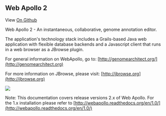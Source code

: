 Web Apollo 2
------------------------

View [On Github](https://github.com/GMOD/Apollo/blob/master/docs/index.md)

Web Apollo 2 - An instantaneous, collaborative, genome annotation editor.

The application's technology stack includes a Grails-based Java web application with flexible database backends and a
Javascript client that runs in a web browser as a JBrowse plugin.

For general information on WebApollo, go to: 
[http://genomearchitect.org/](http://genomearchitect.org)

For more information on JBrowse, please visit:
[http://jbrowse.org](http://jbrowse.org)

![](https://travis-ci.org/GMOD/Apollo.png?branch=master)

Note: This documentation covers release versions 2.x of Web Apollo. For the 1.x installation please refer to
[http://webapollo.readthedocs.org/en/1.0/](http://webapollo.readthedocs.org/en/1.0/)



